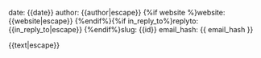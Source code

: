 date: {{date}}
author: {{author|escape}}
{%if website %}website: {{website|escape}}
{%endif%}{%if in_reply_to%}replyto: {{in_reply_to|escape}}
{%endif%}slug: {{id}}
email_hash: {{ email_hash }}

{{text|escape}}
